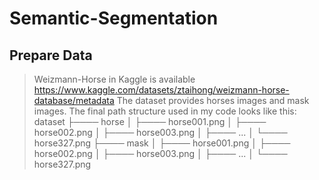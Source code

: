 # Semantic-Segmentation
## Prepare Data
>Weizmann-Horse in Kaggle is available https://www.kaggle.com/datasets/ztaihong/weizmann-horse-database/metadata
>The dataset provides horses images and mask images. 
>The final path structure used in my code looks like this:
> dataset 
> ├──── horse 
> │ ├──── horse001.png 
> │ ├──── horse002.png 
> │ ├──── horse003.png
> │ ├──── ... 
> │ └──── horse327.png 
> ├──── mask 
> │ ├──── horse001.png 
> │ ├──── horse002.png 
> │ ├──── horse003.png
> │ ├──── ... 
> │ └──── horse327.png
